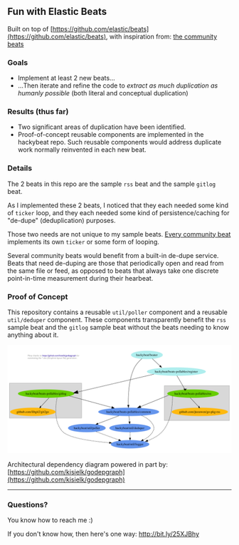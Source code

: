 ## Fun with Elastic Beats

Built on top of [https://github.com/elastic/beats](https://github.com/elastic/beats), with inspiration from: [the community beats](https://www.elastic.co/guide/en/beats/libbeat/master/community-beats.html) 

### Goals

- Implement at least 2 new beats...
- ...Then iterate and refine the code to *extract as much duplication as humanly possible* (both literal and conceptual duplication)

### Results (thus far)

- Two significant areas of duplication have been identified.
- Proof-of-concept reusable components are implemented in the hackybeat repo.  Such reusable components would address duplicate work normally reinvented in each new beat.

### Details

The 2 beats in this repo are the sample `rss` beat and the sample `gitlog` beat.

As I implemented these 2 beats, I noticed that they each needed some kind of `ticker` loop, and they each needed some kind of persistence/caching for "de-dupe" (deduplication) purposes.

Those two needs are not unique to my sample beats. [Every community beat](https://www.elastic.co/guide/en/beats/libbeat/master/community-beats.html) implements its own `ticker` or some form of looping.

Several community beats would benefit from a built-in de-dupe service.  Beats that need de-duping are those that periodically open and read from the same file or feed, as opposed to beats that always take one discrete point-in-time measurement during their hearbeat.

### Proof of Concept

This repository contains a reusable `util/poller` component and a reusable `util/deduper` component.  These components transparently benefit the `rss` sample beat and the `gitlog` sample beat without the beats needing to know anything about it.

![architecture diagram](https://raw.githubusercontent.com/pestophagous/hackybeat/master/doc/arch_dep.png)

Architectural dependency diagram powered in part by: [https://github.com/kisielk/godepgraph](https://github.com/kisielk/godepgraph)

----------

### Questions?

You know how to reach me :)

If you don't know how, then here's one way: http://bit.ly/25XJBhy 
